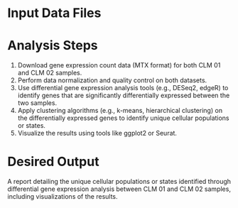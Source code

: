 # Input Data Files

# Analysis Steps
1. Download gene expression count data (MTX format) for both CLM 01 and CLM 02 samples.
2. Perform data normalization and quality control on both datasets.
3. Use differential gene expression analysis tools (e.g., DESeq2, edgeR) to identify genes that are significantly differentially expressed between the two samples.
4. Apply clustering algorithms (e.g., k-means, hierarchical clustering) on the differentially expressed genes to identify unique cellular populations or states.
5. Visualize the results using tools like ggplot2 or Seurat.
# Desired Output
A report detailing the unique cellular populations or states identified through differential gene expression analysis between CLM 01 and CLM 02 samples, including visualizations of the results.
